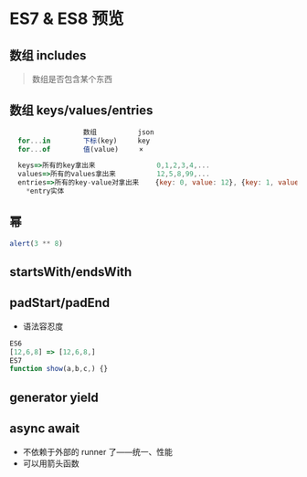 # ES7 & ES8 预览

## 数组 includes

> 数组是否包含某个东西

## 数组 keys/values/entries

```js
                  数组          json
  for...in        下标(key)     key
  for...of        值(value)     ×

  keys=>所有的key拿出来               0,1,2,3,4,...
  values=>所有的values拿出来          12,5,8,99,...
  entries=>所有的key-value对拿出来    {key: 0, value: 12}, {key: 1, value: 5}, ...
    *entry实体
```

## 幂

```js
alert(3 ** 8)
```

## startsWith/endsWith

## padStart/padEnd

- 语法容忍度

```js
ES6
[12,6,8] => [12,6,8,]
ES7
function show(a,b,c,) {}
```

## generator yield

## async await

- 不依赖于外部的 runner 了——统一、性能
- 可以用箭头函数
